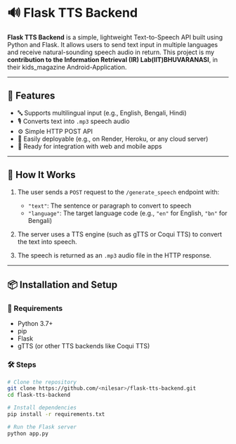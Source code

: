 # 🔊 Flask TTS Backend

**Flask TTS Backend** is a simple, lightweight Text-to-Speech API built using Python and Flask. It allows users to send text input in multiple languages and receive natural-sounding speech audio in return. This project is my **contribution to the Information Retrieval (IR) Lab(IIT)BHUVARANASI**, in their kids_magazine Android-Application.

---

## 🎯 Features

- 🔤 Supports multilingual input (e.g., English, Bengali, Hindi)
- 🎙️ Converts text into `.mp3` speech audio
- ⚙️ Simple HTTP POST API
- 🚀 Easily deployable (e.g., on Render, Heroku, or any cloud server)
- 🔁 Ready for integration with web and mobile apps

---

## 🧠 How It Works

1. The user sends a `POST` request to the `/generate_speech` endpoint with:
   - `"text"`: The sentence or paragraph to convert to speech
   - `"language"`: The target language code (e.g., `"en"` for English, `"bn"` for Bengali)

2. The server uses a TTS engine (such as gTTS or Coqui TTS) to convert the text into speech.

3. The speech is returned as an `.mp3` audio file in the HTTP response.

---

## 📦 Installation and Setup

### 🔧 Requirements

- Python 3.7+
- pip
- Flask
- gTTS (or other TTS backends like Coqui TTS)

### 🛠️ Steps

```bash
# Clone the repository
git clone https://github.com/<nilesar>/flask-tts-backend.git
cd flask-tts-backend

# Install dependencies
pip install -r requirements.txt

# Run the Flask server
python app.py
